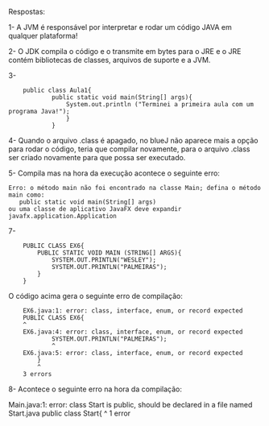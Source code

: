 Respostas:


1- A JVM é responsável por interpretar e rodar um código JAVA em qualquer plataforma!


2- O JDK compila o código e o transmite em bytes para o JRE e o JRE contém bibliotecas de classes, arquivos de suporte e a JVM. 


3-

        public class Aula1{
                public static void main(String[] args){
                    System.out.println ("Terminei a primeira aula com um programa Java!");
                    }
                }

    
4- Quando o arquivo .class é apagado, no blueJ não aparece mais a opção para rodar o código, teria que compilar novamente, para o arquivo .class ser         criado novamente para que possa ser executado.


5- Compila mas na hora da execução acontece o seguinte erro:

    Erro: o método main não foi encontrado na classe Main; defina o método main como:
       public static void main(String[] args)
    ou uma classe de aplicativo JavaFX deve expandir javafx.application.Application

    
7-

        PUBLIC CLASS EX6{
            PUBLIC STATIC VOID MAIN (STRING[] ARGS){
                SYSTEM.OUT.PRINTLN("WESLEY");
                SYSTEM.OUT.PRINTLN("PALMEIRAS");
            }
        }


O código acima gera o seguinte erro de compilação:


        EX6.java:1: error: class, interface, enum, or record expected
        PUBLIC CLASS EX6{
        ^
        EX6.java:4: error: class, interface, enum, or record expected
                SYSTEM.OUT.PRINTLN("PALMEIRAS");
                ^
        EX6.java:5: error: class, interface, enum, or record expected
            }
            ^
        3 errors
        

8- Acontece o seguinte erro na hora da compilação:


Main.java:1: error: class Start is public, should be declared in a file named Start.java
public class Start{
       ^
1 error
